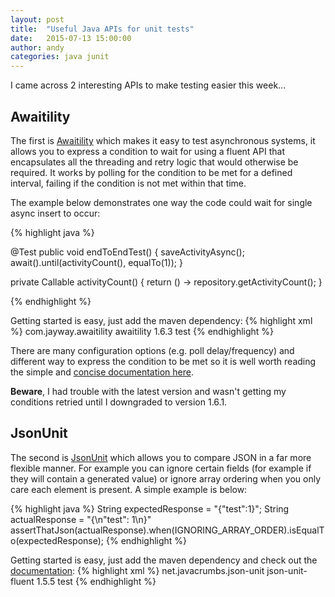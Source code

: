 ```yaml
---
layout: post
title:  "Useful Java APIs for unit tests"
date:   2015-07-13 15:00:00
author: andy
categories: java junit
---
```


I came across 2 interesting APIs to make testing easier this week...

## Awaitility

The first is [Awaitility](https://code.google.com/p/awaitility/) which makes it easy to test asynchronous 
systems, it allows you to express a condition to wait for using a fluent API that encapsulates all the threading
and retry logic that would otherwise be required. It works by polling for the condition to be met for a defined
interval, failing if the condition is not met within that time.

The example below demonstrates one way the code could wait for single async insert to occur:

{% highlight java %}

@Test
public void endToEndTest() {
    saveActivityAsync();
    await().until(activityCount(), equalTo(1));
}

private Callable<Integer> activityCount() {
    return () -> repository.getActivityCount();
}

{% endhighlight %}

Getting started is easy, just add the maven dependency:
{% highlight xml %}
<dependency>
      <groupId>com.jayway.awaitility</groupId>
      <artifactId>awaitility</artifactId>
      <version>1.6.3</version>
      <scope>test</scope>
</dependency>
{% endhighlight %}

There are many configuration options (e.g. poll delay/frequency) and different way to express the condition to be
met so it is well worth reading the simple and [concise documentation here](https://code.google.com/p/awaitility/wiki/Usage).

**Beware**, I had trouble with the latest version and wasn't getting my conditions retried until I downgraded to
version 1.6.1.

## JsonUnit

The second is [JsonUnit](https://github.com/lukas-krecan/JsonUnit) which allows you to compare JSON in a far more
flexible manner. For example you can ignore certain fields (for example if they will contain a generated value)
or ignore array ordering when you only care each element is present. A simple example is below:

{% highlight java %}
String expectedResponse = "{\"test\":1}";
String actualResponse = "{\n\"test\": 1\n}"
assertThatJson(actualResponse).when(IGNORING_ARRAY_ORDER).isEqualTo(expectedResponse);
{% endhighlight %}

Getting started is easy, just add the maven dependency and check out the [documentation](https://github.com/lukas-krecan/JsonUnit):
{% highlight xml %}
<dependency>
    <groupId>net.javacrumbs.json-unit</groupId>
    <artifactId>json-unit-fluent</artifactId>
    <version>1.5.5</version>
    <scope>test</scope>
</dependency>
{% endhighlight %}
